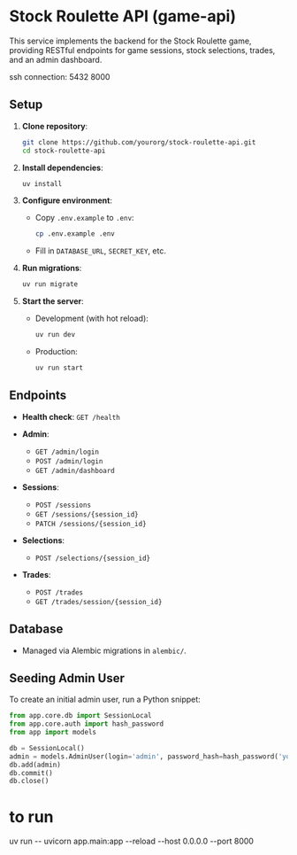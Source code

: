 # Stock Roulette API (game-api)

This service implements the backend for the Stock Roulette game, providing RESTful endpoints for game sessions, stock selections, trades, and an admin dashboard.

ssh connection:
5432
8000

## Setup

1. **Clone repository**:
    ```bash
   git clone https://github.com/yourorg/stock-roulette-api.git
   cd stock-roulette-api
    ````

2. **Install dependencies**:

   ```bash
   uv install
   ```

3. **Configure environment**:

   * Copy `.env.example` to `.env`:

     ```bash
     cp .env.example .env
     ```
   * Fill in `DATABASE_URL`, `SECRET_KEY`, etc.

4. **Run migrations**:

   ```bash
   uv run migrate
   ```

5. **Start the server**:

   * Development (with hot reload):

     ```bash
     uv run dev
     ```
   * Production:

     ```bash
     uv run start
     ```

## Endpoints

* **Health check**: `GET /health`
* **Admin**:

  * `GET /admin/login`
  * `POST /admin/login`
  * `GET /admin/dashboard`
* **Sessions**:

  * `POST /sessions`
  * `GET /sessions/{session_id}`
  * `PATCH /sessions/{session_id}`
* **Selections**:

  * `POST /selections/{session_id}`
* **Trades**:

  * `POST /trades`
  * `GET /trades/session/{session_id}`

## Database

* Managed via Alembic migrations in `alembic/`.

## Seeding Admin User

To create an initial admin user, run a Python snippet:

```python
from app.core.db import SessionLocal
from app.core.auth import hash_password
from app import models

db = SessionLocal()
admin = models.AdminUser(login='admin', password_hash=hash_password('yourpassword'))
db.add(admin)
db.commit()
db.close()
```


# to run
uv run -- uvicorn app.main:app --reload --host 0.0.0.0 --port 8000
